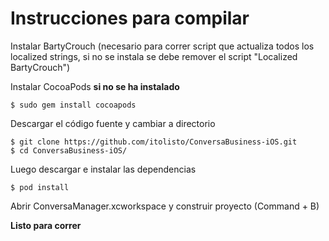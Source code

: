 Instrucciones para compilar
==============

Instalar BartyCrouch (necesario para correr script que actualiza todos los localized strings, si no se instala se debe remover el script "Localized BartyCrouch")

Instalar CocoaPods **si no se ha instalado**

    $ sudo gem install cocoapods

Descargar el código fuente y cambiar a directorio

    $ git clone https://github.com/itolisto/ConversaBusiness-iOS.git
    $ cd ConversaBusiness-iOS/

Luego descargar e instalar las dependencias

    $ pod install

Abrir ConversaManager.xcworkspace y construir proyecto (Command + B)

**Listo para correr**
